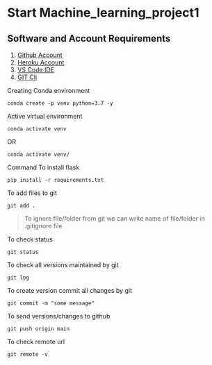 # Start Machine_learning_project1
 ## Software and Account Requirements
 1. [Github Account](https://github.com)
 2. [Heroku Account](https://dashboard.heroku.com/login)
 3. [VS Code IDE](https://code.visualstudio.com/download)
 4. [GIT Cli](https://git-scm.com/download)


 Creating Conda environment
 ```
 conda create -p venv python=3.7 -y
 ```
Active virtual environment
```
conda activate venv
```
OR
```
conda activate venv/
```

Command To install flask
```
pip install -r requirements.txt
```

To add files to git 
```
git add .
```
>To ignore file/folder from git we can write name of file/folder in .gitignore file

To check status
```
git status
```
To check all versions maintained by git
```
git log
```
To create version commit all changes by git
```
git commit -m "some message"
```

To send versions/changes to github
```
git push origin main
```

To check remote url
```
git remote -v
```